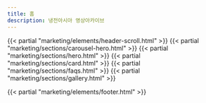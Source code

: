 ```yaml
---
title: 홈
description: 냉전아시아 영상아카이브
---
```


{{< partial "marketing/elements/header-scroll.html" >}}
{{< partial "marketing/sections/carousel-hero.html" >}}
{{< partial "marketing/sections/hero.html" >}}
{{< partial "marketing/sections/card.html" >}}
{{< partial "marketing/sections/faqs.html" >}}
{{< partial "marketing/sections/gallery.html" >}}

{{< partial "marketing/elements/footer.html" >}}
